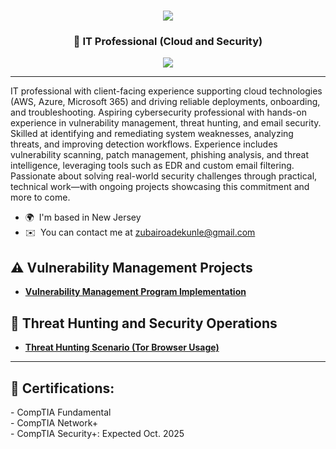 <h1 align="center">
    <img src="https://readme-typing-svg.herokuapp.com/?font=Righteous&size=35&color=FFA500&center=true&vCenter=true&width=500&height=70&duration=2000&lines=Hello!+👋;+I'm+Zubair+Adekunle!;" />
</h1>

<h3 align="center">👋 IT Professional (Cloud and Security) </h3>

<div align="center">
    <a href="[https://www.linkedin.com/in/trevinoparker](https://www.linkedin.com/in/zubairadekunle/)"><img src="https://img.shields.io/badge/-LinkedIn-0072b1?&style=for-the-badge&logo=linkedin&logoColor=white" /></a>
</div>

---

IT professional with client-facing experience supporting cloud technologies (AWS, Azure, Microsoft 365) and driving reliable deployments, onboarding, and troubleshooting. Aspiring cybersecurity professional with hands-on experience in vulnerability management, threat hunting, and email security. Skilled at identifying and remediating system weaknesses, analyzing threats, and improving detection workflows. Experience includes vulnerability scanning, patch management, phishing analysis, and threat intelligence, leveraging tools such as EDR and custom email filtering. Passionate about solving real-world security challenges through practical, technical work—with ongoing projects showcasing this commitment and more to come.

* 🌍  I'm based in New Jersey
* ✉️  You can contact me at [zubairoadekunle@gmail.com](mailto:zubairoadekunle@gmail.com)

## ⚠️ Vulnerability Management Projects

- **[Vulnerability Management Program Implementation](https://github.com/abzubade/vulnerability-management-lab)**

## 🚨 Threat Hunting and Security Operations

- **[Threat Hunting Scenario (Tor Browser Usage)](https://github.com/abzubade/Threat-Hunting-Project/tree/main)**

---

<h2>📜 Certifications:</h2>
- CompTIA Fundamental <br>- CompTIA Network+ <br> - CompTIA Security+: Expected Oct. 2025  
